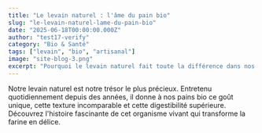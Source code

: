 ```yaml
---
title: "Le levain naturel : l'âme du pain bio"
slug: "le-levain-naturel-lame-du-pain-bio"
date: "2025-06-18T00:00:00.000Z"
author: "test17-verify"
category: "Bio & Santé"
tags: ["levain", "bio", "artisanal"]
image: "site-blog-3.png"
excerpt: "Pourquoi le levain naturel fait toute la différence dans nos pains bio et comment nous le préparons chaque jour."
---
```

Notre levain naturel est notre trésor le plus précieux. Entretenu quotidiennement depuis des années, il donne à nos pains bio ce goût unique, cette texture incomparable et cette digestibilité supérieure. Découvrez l'histoire fascinante de cet organisme vivant qui transforme la farine en délice.
